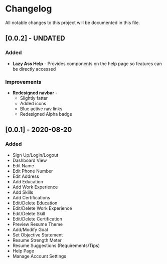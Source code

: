 # Changelog

All notable changes to this project will be documented in this file.

## [0.0.2] - UNDATED

### Added

-   **Lazy Ass Help** - Provides components on the help page so features can be directly accessed

### Improvements

-   **Redesigned navbar** -
    -   Slightly fatter
    -   Added icons
    -   Blue active nav links
    -   Redesigned Alpha badge

## [0.0.1] - 2020-08-20

### Added

-   Sign Up/Login/Logout
-   Dashboard View
-   Edit Name
-   Edit Phone Number
-   Edit Address
-   Add Education
-   Add Work Experience
-   Add Skills
-   Add Certifications
-   Edit/Delete Education
-   Edit/Delete Work Experience
-   Edit/Delete Skill
-   Edit/Delete Certification
-   Preview Resume Theme
-   Add/Modify Goal
-   Set Objective Statement
-   Resume Strength Meter
-   Resume Suggestions (Requirements/Tips)
-   Help Page
-   Manage Account Settings
